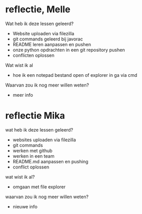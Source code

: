 # reflectie, Melle

Wat heb ik deze lessen geleerd?

- Website uploaden via filezilla
- git commands geleerd bij javorac
- README leren aanpassen en pushen
- onze python opdrachten in een git repository pushen
- conflicten oplossen


Wat wist ik al

- hoe ik een notepad bestand open of explorer in ga via cmd


Waarvan zou ik nog meer willen weten?

- meer info


# reflectie Mika

wat heb ik deze lessen geleerd?

- websites uploaden via filezilla 
- git commands
- werken met github
- werken in een team
- README.md aanpassen en pushing
- conflict oplossen

wat wist ik al?

- omgaan met file explorer 

waarvan zou ik nog meer willen weten?

- nieuwe info
